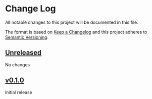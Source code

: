 # Change Log

All notable changes to this project will be documented in this file.

The format is based on [Keep a Changelog](http://keepachangelog.com/)
and this project adheres to [Semantic Versioning](http://semver.org/).

## [Unreleased]

No changes

## [v0.1.0]

Initial release

[Unreleased]: https://github.com/rust-embedded/cortex-ar/compare/cortex-ar-rt-macros-v0.1.0...HEAD
[v0.1.0]: https://github.com/rust-embedded/cortex-ar/releases/tag/cortex-ar-rt-macros-v0.1.0
